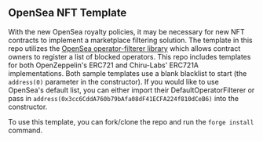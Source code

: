 ## OpenSea NFT Template

With the new OpenSea royalty policies, it may be necessary for new NFT contracts to implement a marketplace filtering solution. The template in this repo
utilizes the [OpenSea operator-filterer library](https://github.com/ProjectOpenSea/operator-filter-registry) which allows contract owners to register
a list of blocked operators. This repo includes templates for both OpenZeppelin's ERC721 and Chiru-Labs' ERC721A implementations. Both sample templates
use a blank blacklist to start (the `address(0)` parameter in the constructor). If you would like to use OpenSea's default list, you can either
import their DefaultOperatorFilterer or pass in `address(0x3cc6CddA760b79bAfa08dF41ECFA224f810dCeB6)` into the constructor.

To use this template, you can fork/clone the repo and run the `forge install` command.
